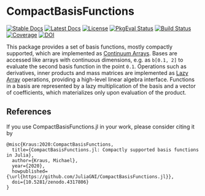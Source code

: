 # CompactBasisFunctions

[![Stable Docs](https://img.shields.io/badge/docs-stable-blue.svg)](https://JuliaGNI.github.io/CompactBasisFunctions.jl/stable)
[![Latest Docs](https://img.shields.io/badge/docs-latest-blue.svg)](https://JuliaGNI.github.io/CompactBasisFunctions.jl/latest)
[![License](https://img.shields.io/badge/license-MIT-blue.svg)](LICENSE)
[![PkgEval Status](https://juliaci.github.io/NanosoldierReports/pkgeval_badges/C/CompactBasisFunctions.svg)](https://juliaci.github.io/NanosoldierReports/pkgeval_badges/C/CompactBasisFunctions.html)
[![Build Status](https://github.com/JuliaGNI/CompactBasisFunctions.jl/workflows/CI/badge.svg)](https://github.com/JuliaGNI/CompactBasisFunctions.jl/actions)
[![Coverage](https://codecov.io/gh/JuliaGNI/CompactBasisFunctions.jl/branch/main/graph/badge.svg)](https://codecov.io/gh/JuliaGNI/CompactBasisFunctions.jl)
[![DOI](https://zenodo.org/badge/doi/10.5281/zenodo.4317806.svg)](https://doi.org/10.5281/zenodo.4317806)

This package provides a set of basis functions, mostly compactly supported, which are implemented as [Continuum Arrays](https://github.com/JuliaApproximation/ContinuumArrays.jl). Bases are accessed like arrays with continuous dimensions, e.g. as `b[0.1, 2]` to evaluate the second basis function in the point `0.1`. Operations such as derivatives, inner products and mass matrices are implemented as [Lazy Array](https://github.com/JuliaArrays/LazyArrays.jl) operations, providing a high-level linear algebra interface. Functions in a basis are represented by a lazy multiplication of the basis and a vector of coefficients, which materializes only upon evaluation of the product.

## References

If you use CompactBasisFunctions.jl in your work, please consider citing it by

```
@misc{Kraus:2020:CompactBasisFunctions,
  title={CompactBasisFunctions.jl: Compactly supported basis functions in Julia},
  author={Kraus, Michael},
  year={2020},
  howpublished={\url{https://github.com/JuliaGNI/CompactBasisFunctions.jl}},
  doi={10.5281/zenodo.4317806}
}
```
